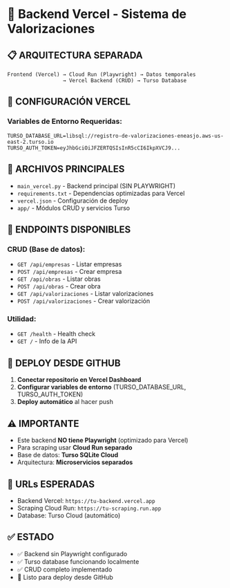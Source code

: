 # 🚀 Backend Vercel - Sistema de Valorizaciones

## 📋 ARQUITECTURA SEPARADA

```
Frontend (Vercel) → Cloud Run (Playwright) → Datos temporales
                  → Vercel Backend (CRUD) → Turso Database
```

## 🔧 CONFIGURACIÓN VERCEL

### Variables de Entorno Requeridas:
```
TURSO_DATABASE_URL=libsql://registro-de-valorizaciones-eneasjo.aws-us-east-2.turso.io
TURSO_AUTH_TOKEN=eyJhbGciOiJFZERTQSIsInR5cCI6IkpXVCJ9...
```

## 📁 ARCHIVOS PRINCIPALES

- `main_vercel.py` - Backend principal (SIN PLAYWRIGHT)
- `requirements.txt` - Dependencias optimizadas para Vercel
- `vercel.json` - Configuración de deploy
- `app/` - Módulos CRUD y servicios Turso

## 🎯 ENDPOINTS DISPONIBLES

### CRUD (Base de datos):
- `GET /api/empresas` - Listar empresas
- `POST /api/empresas` - Crear empresa
- `GET /api/obras` - Listar obras
- `POST /api/obras` - Crear obra
- `GET /api/valorizaciones` - Listar valorizaciones
- `POST /api/valorizaciones` - Crear valorización

### Utilidad:
- `GET /health` - Health check
- `GET /` - Info de la API

## 🚀 DEPLOY DESDE GITHUB

1. **Conectar repositorio en Vercel Dashboard**
2. **Configurar variables de entorno** (TURSO_DATABASE_URL, TURSO_AUTH_TOKEN)
3. **Deploy automático** al hacer push

## ⚠️ IMPORTANTE

- Este backend **NO tiene Playwright** (optimizado para Vercel)
- Para scraping usar **Cloud Run separado**
- Base de datos: **Turso SQLite Cloud**
- Arquitectura: **Microservicios separados**

## 🔗 URLs ESPERADAS

- Backend Vercel: `https://tu-backend.vercel.app`
- Scraping Cloud Run: `https://tu-scraping.run.app`
- Database: Turso Cloud (automático)

## ✅ ESTADO

- ✅ Backend sin Playwright configurado
- ✅ Turso database funcionando localmente
- ✅ CRUD completo implementado
- 🔄 Listo para deploy desde GitHub